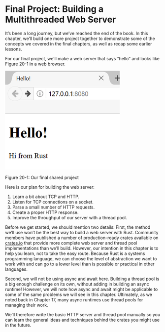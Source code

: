 # Final Project: Building a Multithreaded Web Server

It’s been a long journey, but we’ve reached the end of the book. In this
chapter, we’ll build one more project together to demonstrate some of the
concepts we covered in the final chapters, as well as recap some earlier
lessons.

For our final project, we’ll make a web server that says “hello” and looks like
Figure 20-1 in a web browser.

![hello from rust](img/trpl20-01.png)

<span class="caption">Figure 20-1: Our final shared project</span>

Here is our plan for building the web server:

1. Learn a bit about TCP and HTTP.
2. Listen for TCP connections on a socket.
3. Parse a small number of HTTP requests.
4. Create a proper HTTP response.
5. Improve the throughput of our server with a thread pool.

Before we get started, we should mention two details: First, the method we’ll
use won’t be the best way to build a web server with Rust. Community members
have published a number of production-ready crates available on
[crates.io](https://crates.io/) that provide more complete web server and thread
pool implementations than we’ll build. However, our intention in this chapter is
to help you learn, not to take the easy route. Because Rust is a systems
programming language, we can choose the level of abstraction we want to work
with and can go to a lower level than is possible or practical in other
languages.

Second, we will not be using async and await here. Building a thread pool is a
big enough challenge on its own, without adding in building an async runtime!
However, we will note how async and await might be applicable to some of the
same problems we will see in this chapter. Ultimately, as we noted back in
Chapter 17, many async runtimes use thread pools for managing their work.

We’ll therefore write the basic HTTP server and thread pool manually so you can
learn the general ideas and techniques behind the crates you might use in the
future.

